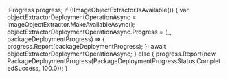 IProgress<PackageDeploymentProgress> progress;
if (!ImageObjectExtractor.IsAvailable())
{
    var objectExtractorDeploymentOperationAsync = ImageObjectExtractor.MakeAvailableAsync();
    objectExtractorDeploymentOperationAsync.Progress = (_, packageDeploymentProgress) =>
    {
        progress.Report(packageDeploymentProgress);
    };
    await objectExtractorDeploymentOperationAsync;
}
else
{
    progress.Report(new PackageDeploymentProgress(PackageDeploymentProgressStatus.CompletedSuccess, 100.0));
}
